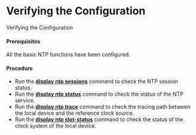 Verifying the Configuration
===========================

Verifying the Configuration

#### Prerequisites

All the basic NTP functions have been configured.


#### Procedure

* Run the [**display ntp sessions**](cmdqueryname=display+ntp+sessions) command to check the NTP session status.
* Run the [**display ntp status**](cmdqueryname=display+ntp+status) command to check the status of the NTP service.
* Run the [**display ntp trace**](cmdqueryname=display+ntp+trace) command to check the tracing path between the local device and the reference clock source.
* Run the [**display ntp slot-status**](cmdqueryname=display+ntp+slot-status) command to check the status of the clock system of the local device.
